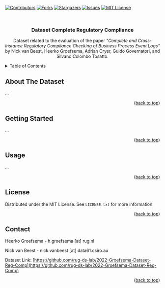 <!-- Improved compatibility of back to top link: See: https://github.com/othneildrew/Best-README-Template/pull/73 -->
<a name="readme-top"></a>
<!--
*** Thanks for checking out the Best-README-Template. If you have a suggestion
*** that would make this better, please fork the repo and create a pull request
*** or simply open an issue with the tag "enhancement".
*** Don't forget to give the project a star!
*** Thanks again! Now go create something AMAZING! :D
-->



<!-- PROJECT SHIELDS -->
<!--
*** I'm using markdown "reference style" links for readability.
*** Reference links are enclosed in brackets [ ] instead of parentheses ( ).
*** See the bottom of this document for the declaration of the reference variables
*** for contributors-url, forks-url, etc. This is an optional, concise syntax you may use.
*** https://www.markdownguide.org/basic-syntax/#reference-style-links
-->
[![Contributors][contributors-shield]][contributors-url]
[![Forks][forks-shield]][forks-url]
[![Stargazers][stars-shield]][stars-url]
[![Issues][issues-shield]][issues-url]
[![MIT License][license-shield]][license-url]



<!-- PROJECT LOGO -->
<br />
<div align="center">
  <h3 align="center">Dataset Complete Regulatory Compliance</h3>

  <p align="center">
Dataset related to the evaluation of the paper <em>"Complete and Cross-Instance Regulatory Compliance Checking of Business Process Event Logs"</em> by Nick van Beest, Heerko Groefsema, Adrian Cryer, Guido Governatori, and Silvano Colombo Tosatto.<br />
  </p>
</div>



<!-- TABLE OF CONTENTS -->
<details>
  <summary>Table of Contents</summary>
  <ol>
    <li>
      <a href="#about-the-dataset">About The Dataset</a>
    </li>
    <li>
      <a href="#getting-started">Getting Started</a>
    </li>
    <li><a href="#usage">Usage</a></li>
    <li><a href="#license">License</a></li>
    <li><a href="#contact">Contact</a></li>
  </ol>
</details>



<!-- ABOUT THE DATASET -->
## About The Dataset

...

<p align="right">(<a href="#readme-top">back to top</a>)</p>



<!-- GETTING STARTED -->
## Getting Started

...

<p align="right">(<a href="#readme-top">back to top</a>)</p>



<!-- USAGE EXAMPLES -->
## Usage

...

<p align="right">(<a href="#readme-top">back to top</a>)</p>



<!-- LICENSE -->
## License

Distributed under the MIT License. See `LICENSE.txt` for more information.

<p align="right">(<a href="#readme-top">back to top</a>)</p>



<!-- CONTACT -->
## Contact

Heerko Groefsema - h.groefsema [at] rug.nl

Nick van Beest - nick.vanbeest [at] data61.csiro.au 

Dataset Link: [https://github.com/rug-ds-lab/2022-Groefsema-Dataset-Reg-Comp](https://github.com/rug-ds-lab/2022-Groefsema-Dataset-Reg-Comp)

<p align="right">(<a href="#readme-top">back to top</a>)</p>



<!-- MARKDOWN LINKS & IMAGES -->
<!-- https://www.markdownguide.org/basic-syntax/#reference-style-links -->
[contributors-shield]: https://img.shields.io/github/contributors/rug-ds-lab/2022-Groefsema-Dataset-Reg-Comp.svg?style=for-the-badge
[contributors-url]: https://github.com/rug-ds-lab/2022-Groefsema-Dataset-Reg-Comp/graphs/contributors
[forks-shield]: https://img.shields.io/github/forks/rug-ds-lab/2022-Groefsema-Dataset-Reg-Comp.svg?style=for-the-badge
[forks-url]: https://github.com/rug-ds-lab/2022-Groefsema-Dataset-Reg-Comp/network/members
[stars-shield]: https://img.shields.io/github/stars/rug-ds-lab/2022-Groefsema-Dataset-Reg-Comp.svg?style=for-the-badge
[stars-url]: https://github.com/rug-ds-lab/2022-Groefsema-Dataset-Reg-Comp/stargazers
[issues-shield]: https://img.shields.io/github/issues/rug-ds-lab/2022-Groefsema-Dataset-Reg-Comp.svg?style=for-the-badge
[issues-url]: https://github.com/rug-ds-lab/2022-Groefsema-Dataset-Reg-Comp/issues
[license-shield]: https://img.shields.io/github/license/rug-ds-lab/2022-Groefsema-Dataset-Reg-Comp.svg?style=for-the-badge
[license-url]: https://github.com/othneildrew/rug-ds-lab/2022-Groefsema-Dataset-Reg-Comp/blob/master/LICENSE.txt
